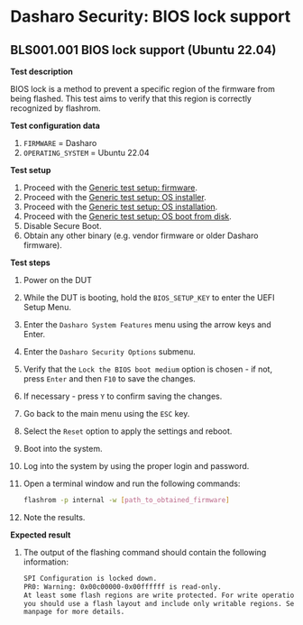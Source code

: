 # Dasharo Security: BIOS lock support

## BLS001.001 BIOS lock support (Ubuntu 22.04)

**Test description**

BIOS lock is a method to prevent a specific region of the firmware from being
flashed. This test aims to verify that this region is correctly recognized by
flashrom.

**Test configuration data**

1. `FIRMWARE` = Dasharo
1. `OPERATING_SYSTEM` = Ubuntu 22.04

**Test setup**

1. Proceed with the
    [Generic test setup: firmware](../../generic-test-setup/#firmware).
1. Proceed with the
    [Generic test setup: OS installer](../../generic-test-setup/#os-installer).
1. Proceed with the
    [Generic test setup: OS installation](../../generic-test-setup/#os-installation).
1. Proceed with the
    [Generic test setup: OS boot from disk](../../generic-test-setup/#os-boot-from-disk).
1. Disable Secure Boot.
1. Obtain any other binary (e.g. vendor firmware or older Dasharo firmware).

**Test steps**

1. Power on the DUT
1. While the DUT is booting, hold the `BIOS_SETUP_KEY` to enter the UEFI Setup
    Menu.
1. Enter the `Dasharo System Features` menu using the arrow keys and Enter.
1. Enter the `Dasharo Security Options` submenu.
1. Verify that the `Lock the BIOS boot medium` option is chosen - if not,
    press `Enter` and then `F10` to save the changes.
1. If necessary - press `Y` to confirm saving the changes.
1. Go back to the main menu using the `ESC` key.
1. Select the `Reset` option to apply the settings and reboot.
1. Boot into the system.
1. Log into the system by using the proper login and password.
1. Open a terminal window and run the following commands:

    ```bash
    flashrom -p internal -w [path_to_obtained_firmware]
    ```

1. Note the results.

**Expected result**

1. The output of the flashing command should contain the following information:

    ```bash
    SPI Configuration is locked down.
    PR0: Warning: 0x00c00000-0x00ffffff is read-only.
    At least some flash regions are write protected. For write operations,
    you should use a flash layout and include only writable regions. See
    manpage for more details.
    ```
